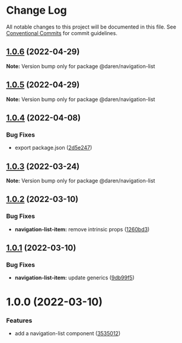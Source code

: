 # Change Log

All notable changes to this project will be documented in this file.
See [Conventional Commits](https://conventionalcommits.org) for commit guidelines.

## [1.0.6](https://github.com/darenmalfait/darenui/compare/@daren/navigation-list@1.0.5...@daren/navigation-list@1.0.6) (2022-04-29)

**Note:** Version bump only for package @daren/navigation-list

## [1.0.5](https://github.com/darenmalfait/darenui/compare/@daren/navigation-list@1.0.4...@daren/navigation-list@1.0.5) (2022-04-29)

**Note:** Version bump only for package @daren/navigation-list

## [1.0.4](https://github.com/darenmalfait/darenui/compare/@daren/navigation-list@1.0.3...@daren/navigation-list@1.0.4) (2022-04-08)

### Bug Fixes

* export package.json ([2d5e247](https://github.com/darenmalfait/darenui/commit/2d5e24797a289b7507666bf67d954fc93be33d8f))

## [1.0.3](https://github.com/darenmalfait/darenui/compare/@daren/navigation-list@1.0.2...@daren/navigation-list@1.0.3) (2022-03-24)

**Note:** Version bump only for package @daren/navigation-list

## [1.0.2](https://github.com/darenmalfait/darenui/compare/@daren/navigation-list@1.0.1...@daren/navigation-list@1.0.2) (2022-03-10)

### Bug Fixes

* **navigation-list-item:** remove intrinsic props ([1260bd3](https://github.com/darenmalfait/darenui/commit/1260bd3ff9f0ffb97bcdd9dfbbfd2112da1ce82a))

## [1.0.1](https://github.com/darenmalfait/darenui/compare/@daren/navigation-list@1.0.0...@daren/navigation-list@1.0.1) (2022-03-10)

### Bug Fixes

* **navigation-list-item:** update generics ([9db99f5](https://github.com/darenmalfait/darenui/commit/9db99f5df862e1b682c64caff40231bddd50249e))

# 1.0.0 (2022-03-10)

### Features

* add a navigation-list component ([3535012](https://github.com/darenmalfait/darenui/commit/3535012d39926ef580f34fd5b5af3ba133c25642))
